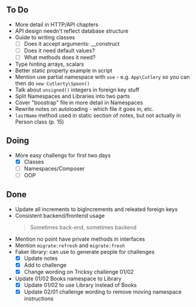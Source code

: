 ## To Do

- More detail in HTTP/API chapters
- API design needn't reflect database structure
- Guide to writing classes
    * [ ] Does it accept arguments: __construct
    * [ ] Does it need default values?
    * [ ] What methods does it need?
- Type hinting arrays, scalars
- Better static property example in script
- Mention use partial namespace with `use` - e.g. `App\Cutlery` so you can then do `new Cutlerty\Spoon()`
- Talk about `unsigned()` integers in foreign key stuff
- Split Namespaces and Libraries into two parts
- Cover "boostrap" file in more detail in Namespaces
- Rewrite notes on autoloading - which file it goes in, etc.
- `lastName` method used in static section of notes, but not actually in Person class (p. 15)

## Doing

- More easy challengs for first two days
    * [x] Classes
    * [ ] Namespaces/Composer
    * [ ] OOP

## Done

- Update all increments to bigIncrements and releated foreign keys
- Consistent backend/frontend usage
    > Sometimes back-end, sometimes backend
- Mention no point have private methods in interfaces
- Mention `migrate:refresh` and `migrate:fresh`
- Faker library: can use to generate people for challenges
    * [x] Update notes
    * [x] Add to challenge
    * [x] Change wording on Tricksy challenge 01/02
- Update 01/02 Books namespace to Library
    * [x] Update 01/02 to use Library instead of Books
    * [x] Update 02/01 challenge wording to remove moving namespace instructions

